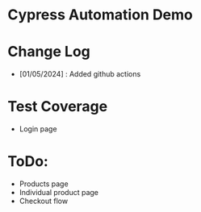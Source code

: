 # Cypress Automation Demo
# Change Log
- [01/05/2024] : Added github actions

# Test Coverage
- Login page

# ToDo:
- Products page
- Individual product page
- Checkout flow
